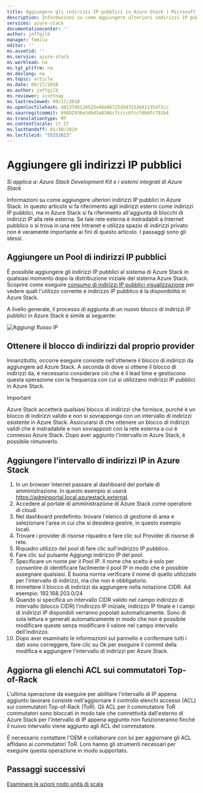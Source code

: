 ```yaml
---
title: Aggiungere gli indirizzi IP pubblici in Azure Stack | Microsoft Docs
description: Informazioni su come aggiungere ulteriori indirizzi IP pubblici in Azure Stack.
services: azure-stack
documentationcenter: ''
author: jeffgilb
manager: femila
editor: ''
ms.assetid: ''
ms.service: azure-stack
ms.workload: na
ms.tgt_pltfrm: na
ms.devlang: na
ms.topic: article
ms.date: 09/17/2018
ms.author: jeffgilb
ms.reviewer: scottnap
ms.lastreviewed: 09/17/2018
ms.openlocfilehash: d81374b110523e48e06725d3d3153e61135471cc
ms.sourcegitcommit: 898b2936e3d6d3a8366cfcccc0fccfdb0fc781b4
ms.translationtype: MT
ms.contentlocale: it-IT
ms.lasthandoff: 01/30/2019
ms.locfileid: "55251623"
---
```

# <a name="add-public-ip-addresses"></a>Aggiungere gli indirizzi IP pubblici
*Si applica a: Azure Stack Development Kit e i sistemi integrati di Azure Stack*  

Informazioni su come aggiungere ulteriori indirizzi IP pubblici in Azure Stack.  In questo articolo si fa riferimento agli indirizzi esterni come indirizzi IP pubblici, ma in Azure Stack si fa riferimento all'aggiunta di blocchi di indirizzi IP alla rete esterna.  Se tale rete esterna è instradabili a Internet pubblico o si trova in una rete Intranet e utilizza spazio di indirizzi privato non è veramente importante ai fini di questo articolo.  I passaggi sono gli stessi. 

## <a name="add-a-public-ip-address-pool"></a>Aggiungere un Pool di indirizzi IP pubblici
È possibile aggiungere gli indirizzi IP pubblici al sistema di Azure Stack in qualsiasi momento dopo la distribuzione iniziale del sistema Azure Stack. Scoprire come eseguire [consumo di indirizzi IP pubblici visualizzazione](azure-stack-viewing-public-ip-address-consumption.md) per vedere quali l'utilizzo corrente e indirizzo IP pubblico è la disponibilità in Azure Stack.

A livello generale, il processo di aggiunta di un nuovo blocco di indirizzi IP pubblici in Azure Stack è simile al seguente:

 ![Aggiungi flusso IP](media/azure-stack-add-ips/flow.PNG)

## <a name="obtain-the-address-block-from-your-provider"></a>Ottenere il blocco di indirizzi dal proprio provider
Innanzitutto, occorre eseguire consiste nell'ottenere il blocco di indirizzi da aggiungere ad Azure Stack.  A seconda di dove si ottiene il blocco di indirizzi da, è necessario considerare ciò che è il lead time e gestiscono questa operazione con la frequenza con cui si utilizzano indirizzi IP pubblici in Azure Stack.  

> [!IMPORTANT]
> Azure Stack accetterà qualsiasi blocco di indirizzi che fornisce, purché è un blocco di indirizzi valido e non si sovrapponga con un intervallo di indirizzi esistente in Azure Stack.  Assicurarsi di che ottenere un blocco di indirizzi validi che è instradabile e non sovrapposti con la rete esterna a cui è connesso Azure Stack.  Dopo aver aggiunto l'intervallo in Azure Stack, è possibile rimuoverlo.

## <a name="add-the-ip-address-range-to-azure-stack"></a>Aggiungere l'intervallo di indirizzi IP in Azure Stack

1. In un browser Internet passare al dashboard del portale di amministrazione.  In questo esempio si userà https://adminportal.local.azurestack.external.  
2.  Accedere al portale di amministrazione di Azure Stack come operatore di cloud.
3.  Nel dashboard predefinito: trovare l'elenco di gestione di area e selezionare l'area in cui che si desidera gestire, in questo esempio locali.
4.  Trovare i provider di risorse riquadro e fare clic sul Provider di risorse di rete.
5.  Riquadro utilizzo del pool di fare clic sull'indirizzo IP pubblico.
6.  Fare clic sul pulsante Aggiungi indirizzo IP del pool.
7.  Specificare un nome per il Pool IP.  Il nome che scelto è solo per consentire di identificare facilmente il pool IP in modo che è possibile assegnare qualsiasi.  È buona norma verificare il nome di quello utilizzato per l'intervallo di indirizzi, ma che non è obbligatorio.
8.   Immettere il blocco di indirizzi da aggiungere nella notazione CIDR.  Ad esempio:  192.168.203.0/24
9.  Quando si specifica un intervallo CIDR valido nel campo indirizzo di intervallo (blocco CIDR) l'indirizzo IP iniziale, indirizzo IP finale e i campi di indirizzi IP disponibili verranno popolati automaticamente.  Sono di sola lettura e generati automaticamente in modo che non è possibile modificare queste senza modificare il valore nel campo intervallo dell'indirizzo.
10. Dopo aver esaminato le informazioni sul pannello e confermare tutti i dati sono correggere, fare clic su Ok per eseguire il commit della modifica e aggiungere l'intervallo di indirizzi per Azure Stack.

## <a name="update-the-acls-on-your-top-of-rack-switches"></a>Aggiorna gli elenchi ACL sui commutatori Top-of-Rack
L'ultima operazione da eseguire per abilitare l'intervallo di IP appena aggiunto lavorare consiste nell'aggiornare il controllo elenchi accesso (ACL) sui commutatori Top-of-Rack (ToR).  Gli ACL per il commutatore ToR commutatori sono bloccati in modo tale che connettività dall'esterno di Azure Stack per l'intervallo di IP appena aggiunto non funzioneranno finché il nuovo intervallo viene aggiunto agli ACL del commutatore.  

È necessario contattare l'OEM e collaborare con lui per aggiornare gli ACL affidano ai commutatori ToR.  Loro hanno gli strumenti necessari per eseguire questa operazione in modo supportato.


## <a name="next-steps"></a>Passaggi successivi 
[Esaminare le azioni nodo unità di scala](azure-stack-node-actions.md) 
